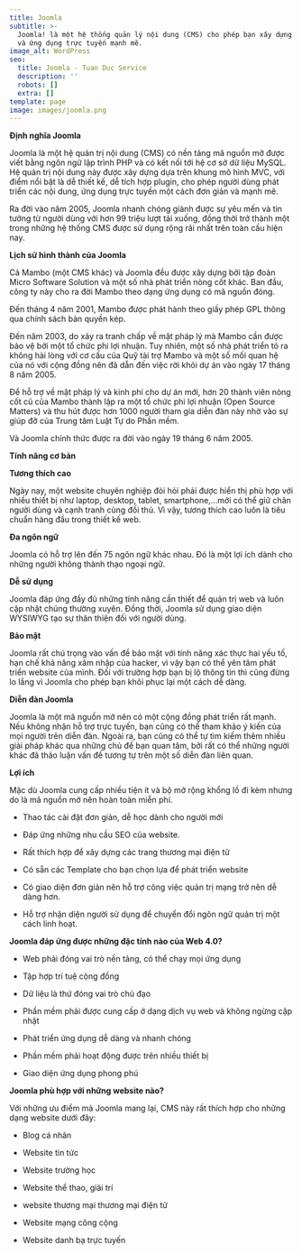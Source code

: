 ```yaml
---
title: Joomla
subtitle: >-
  Joomla! là một hệ thống quản lý nội dung (CMS) cho phép bạn xây dựng trang web
  và ứng dụng trực tuyến mạnh mẽ.
image_alt: WordPress
seo:
  title: Joomla - Tuan Duc Service
  description: ''
  robots: []
  extra: []
template: page
image: images/joomla.png
---
```

**Định nghĩa Joomla**

Joomla là một hệ quản trị nội dung (CMS) có nền tảng mã nguồn mở được viết bằng ngôn ngữ lập trình PHP và có kết nối tới hệ cơ sở dữ liệu MySQL. Hệ quản trị nội dung này được xây dựng dựa trên khung mô hình MVC, với điểm nổi bật là dễ thiết kế, dễ tích hợp plugin, cho phép người dùng phát triển các nội dung, ứng dụng trực tuyến một cách đơn giản và mạnh mẽ.

Ra đời vào năm 2005, Joomla nhanh chóng giành được sự yêu mến và tin tưởng từ người dùng với hơn 99 triệu lượt tải xuống, đồng thời trở thành một trong những hệ thống CMS được sử dụng rộng rãi nhất trên toàn cầu hiện nay.

**Lịch sử hình thành của Joomla**

Cả Mambo (một CMS khác) và Joomla đều được xây dựng bởi tập đoàn Micro Software Solution và một số nhà phát triển nòng cốt khác. Ban đầu, công ty này cho ra đời Mambo theo dạng ứng dụng có mã nguồn đóng.

Đến tháng 4 năm 2001, Mambo được phát hành theo giấy phép GPL thông qua chính sách bản quyền kép.

Đến năm 2003, do xảy ra tranh chấp về mặt pháp lý mà Mambo cần được bảo vệ bởi một tổ chức phi lợi nhuận. Tuy nhiên, một số nhà phát triển tỏ ra không hài lòng với cơ cấu của Quỹ tài trợ Mambo và một số mối quan hệ của nó với cộng đồng nên đã dẫn đến việc rời khỏi dự án vào ngày 17 tháng 8 năm 2005.

Để hỗ trợ về mặt pháp lý và kinh phí cho dự án mới, hơn 20 thành viên nòng cốt cũ của Mambo thành lập ra một tổ chức phi lợi nhuận (Open Source Matters) và thu hút được hơn 1000 người tham gia diễn đàn này nhờ vào sự giúp đỡ của Trung tâm Luật Tự do Phần mềm.

Và Joomla chính thức được ra đời vào ngày 19 tháng 6 năm 2005.

**Tính năng cơ bản**

**Tương thích cao**

Ngày nay, một website chuyên nghiệp đòi hỏi phải được hiển thị phù hợp với nhiều thiết bị như laptop, desktop, tablet, smartphone,…mới có thể giữ chân người dùng và cạnh tranh cùng đối thủ. Vì vậy, tương thích cao luôn là tiêu chuẩn hàng đầu trong thiết kế web.

**Đa ngôn ngữ**

Joomla có hỗ trợ lên đến 75 ngôn ngữ khác nhau. Đó là một lợi ích dành cho những người không thành thạo ngoại ngữ.

**Dễ sử dụng**

Joomla đáp ứng đầy đủ những tính năng cần thiết để quản trị web và luôn cập nhật chúng thường xuyên. Đồng thời, Joomla sử dụng giao diện WYSIWYG tạo sự thân thiện đối với người dùng.

**Bảo mật**

Joomla rất chú trọng vào vấn đề bảo mật với tính năng xác thực hai yếu tố, hạn chế khả năng xâm nhập của hacker, vì vậy bạn có thể yên tâm phát triển website của mình. Đối với trường hợp bạn bị lộ thông tin thì cũng đừng lo lắng vì Joomla cho phép bạn khôi phục lại một cách dễ dàng.

**Diễn đàn Joomla**

Joomla là một mã nguồn mở nên có một cộng đồng phát triển rất mạnh. Nếu không nhận hỗ trợ trực tuyến, bạn cũng có thể tham khảo ý kiến của mọi người trên diễn đàn. Ngoài ra, bạn cũng có thể tự tìm kiếm thêm nhiều giải pháp khác qua những chủ đề bạn quan tâm, bởi rất có thể những người khác đã thảo luận vấn đề tương tự trên một số diễn đàn liên quan.

**Lợi ích**

Mặc dù Joomla cung cấp nhiều tiện ít và bộ mở rộng khổng lồ đi kèm nhưng do là mã nguồn mở nên hoàn toàn miễn phí.

*   Thao tác cài đặt đơn giản, dễ học dành cho người mới

*   Đáp ứng những nhu cầu SEO của website.

*   Rất thích hợp để xây dựng các trang thương mại điện tử

*   Có sẵn các Template cho bạn chọn lựa để phát triển website

*   Có giao diện đơn giản nên hỗ trợ công việc quản trị mạng trở nên dễ dàng hơn.

*   Hỗ trợ nhận diện người sử dụng để chuyển đổi ngôn ngữ quản trị một cách linh hoạt.

**Joomla đáp ứng được những đặc tính nào của Web 4.0?**

*   Web phải đóng vai trò nền tảng, có thể chạy mọi ứng dụng

*   Tập hợp trí tuệ cộng đồng

*   Dữ liệu là thứ đóng vai trò chủ đạo

*   Phần mềm phải được cung cấp ở dạng dịch vụ web và không ngừng cập nhật

*   Phát triển ứng dụng dễ dàng và nhanh chóng

*   Phần mềm phải hoạt động được trên nhiều thiết bị

*   Giao diện ứng dụng phong phú

**Joomla phù hợp với những website nào?**

Với những ưu điểm mà Joomla mang lại, CMS này rất thích hợp cho những dạng website dưới đây:

*   Blog cá nhân

*   Website tin tức

*   Website trường học

*   Website thể thao, giải trí

*   website thương mại thương mại điện tử

*   Website mạng công cộng

*   Website danh bạ trực tuyến
